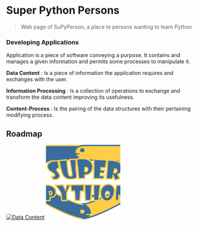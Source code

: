# Super Python Persons
>Web page of SuPyPerson, a place to persons wanting to learn Python
### Developing Applications
Application is a piece of software conveying a purpose. 
It contains and manages a given information and permits
some processes to manipulate it.

**Data Content**
: Is a piece of information the application requires and
exchanges with the user.

**Information Processing**
: Is a collection of operations to exchange and transform
the data content improving its usefulness.

**Content-Process**
: Is the pairing of the data structures with their pertaining
modifying process.
## Roadmap

[![Data Content](https://i.imgur.com/TkvlFir.png)](data_content.md)
[![Information Processing](_media/supy.png)](data_content.md)